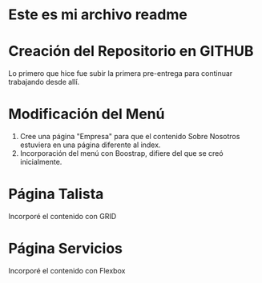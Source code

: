 # Este es mi archivo readme

# Creación del Repositorio en GITHUB
Lo primero que hice fue subir la primera pre-entrega para continuar trabajando desde allí.

# Modificación del Menú
1) Cree una página "Empresa" para que el contenido Sobre Nosotros estuviera en una página diferente al index.
2) Incorporación del menú con Boostrap, difiere del que se creó inicialmente.

# Página Talista
Incorporé el contenido con GRID

# Página Servicios
Incorporé el contenido con Flexbox